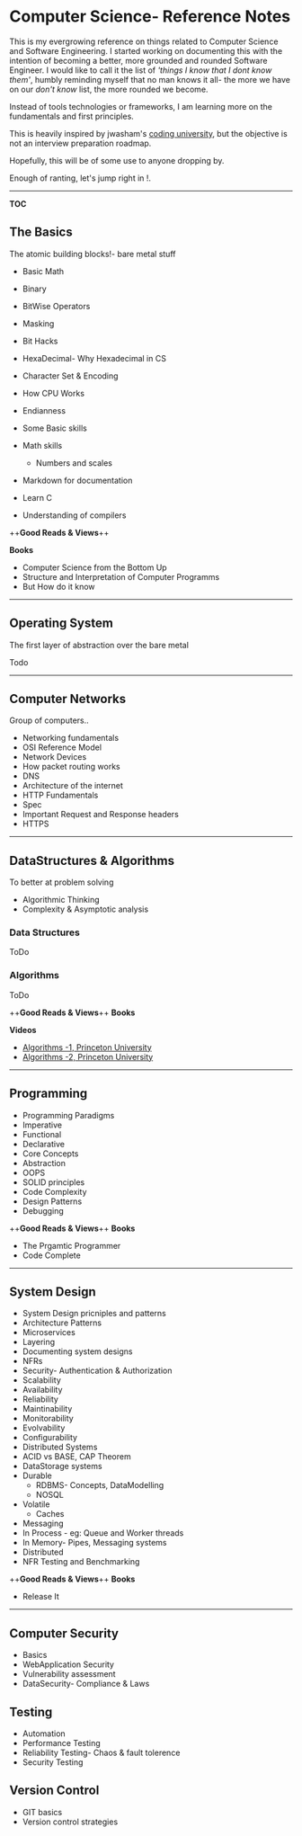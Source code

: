 
# Computer Science- Reference Notes

This is my evergrowing reference on things related to Computer Science and Software Engineering. I started working on documenting this with the intention of becoming a better, more grounded and rounded Software Engineer. I would like to call it the list of *'things I know that I dont know them'*, humbly reminding myself that no man knows it all- the more we have on our *don't know* list, the more rounded we become.

Instead of tools technologies or frameworks, I am learning more on the fundamentals and first principles. 

This is heavily inspired by jwasham's [coding university](https://github.com/jwasham/coding-interview-university), but the objective is not an interview preparation roadmap.

Hopefully, this will be of some use to anyone dropping by.

Enough of ranting, let's jump right in !.

---
__TOC__


## The Basics

The atomic building blocks!- bare metal stuff

* Basic Math
 * Binary
 * BitWise Operators
 * Masking
 * Bit Hacks
 * HexaDecimal- Why Hexadecimal in CS

* Character Set & Encoding
* How CPU Works
* Endianness
* Some Basic skills
 * Math skills
  	*  Numbers and scales
 * Markdown for documentation
 * Learn C
 * Understanding of compilers


++**Good Reads & Views**++

**Books**
* Computer Science from the Bottom Up
* Structure and Interpretation of Computer Programms
* But How do it know

---

## Operating System

The first layer of abstraction over the bare metal

Todo

---

## Computer Networks

Group of computers..

* Networking fundamentals
* OSI Reference Model
* Network Devices
* How packet routing works
* DNS
* Architecture of the internet
* HTTP Fundamentals
 * Spec
 * Important Request and Response headers
 * HTTPS

---

## DataStructures & Algorithms

To better at problem solving

* Algorithmic Thinking
* Complexity & Asymptotic analysis

### Data Structures
ToDo

### Algorithms
ToDo


++**Good Reads & Views**++
**Books**

**Videos**
* [Algorithms -1, Princeton University](https://www.coursera.org/learn/algorithms-part1/home/welcome)
* [Algorithms -2, Princeton University](https://www.coursera.org/learn/algorithms-part2/home/welcome)

---
## Programming
* Programming Paradigms
 * Imperative
 * Functional
 * Declarative
* Core Concepts
 * Abstraction
 * OOPS
* SOLID principles
* Code Complexity
* Design Patterns
* Debugging


++**Good Reads & Views**++
**Books**
* The Prgamtic Programmer
* Code Complete

---
## System Design
* System Design pricniples and patterns
 * Architecture Patterns
 * Microservices
* Layering
* Documenting system designs
* NFRs
 * Security- Authentication & Authorization
 * Scalability
 * Availability
 * Reliability
 * Maintinability
 * Monitorability
 * Evolvability
 * Configurability
* Distributed Systems
 * ACID vs BASE, CAP Theorem
* DataStorage systems
 * Durable
 	* RDBMS- Concepts, DataModelling
 	* NOSQL
 * Volatile
 	* Caches
* Messaging
 * In Process - eg: Queue and Worker threads
 * In Memory- Pipes, Messaging systems
 * Distributed
* NFR Testing and Benchmarking


++**Good Reads & Views**++
**Books**
* Release It

---

## Computer Security
* Basics
* WebApplication Security
* Vulnerability assessment
* DataSecurity- Compliance & Laws

## Testing
* Automation
* Performance Testing
* Reliability Testing- Chaos & fault tolerence
* Security Testing


## Version Control
* GIT basics
* Version control strategies








